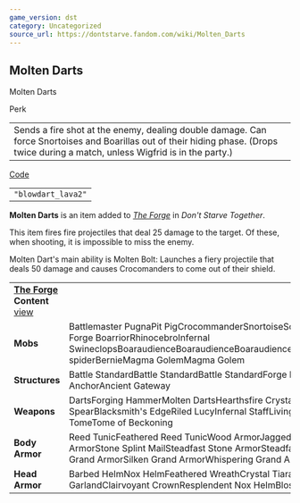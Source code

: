 ```yaml
---
game_version: dst
category: Uncategorized
source_url: https://dontstarve.fandom.com/wiki/Molten_Darts
---
```


## Molten Darts

Molten Darts

Perk

|  |
| --- |
| Sends a fire shot at the enemy, dealing double damage. Can force Snortoises and Boarillas out of their hiding phase. (Drops twice during a match, unless Wigfrid is in the party.) |

[Code](/wiki/Console "Console")

|  |
| --- |
| `"blowdart_lava2"` |

**Molten Darts** is an item added to *[The Forge](/wiki/The_Forge "The Forge")* in *Don't Starve Together*.

This item fires fire projectiles that deal 25 damage to the target. Of these, when shooting, it is impossible to miss the enemy.

Molten Dart's main ability is Molten Bolt: Launches a fiery projectile that deals 50 damage and causes Crocomanders to come out of their shield.

|  |  |
| --- | --- |
| **[The Forge](/wiki/The_Forge "The Forge") Content** [view](/wiki/Template:The_Forge_Content "Template:The Forge Content") | |
| **Mobs** | Battlemaster PugnaPit PigCrocommanderSnortoiseScorpeonBoarillaGrand Forge BoarriorRhinocebroInfernal SwineclopsBoaraudienceBoaraudienceBoaraudienceBoaraudienceAbigailBaby spiderBernieMagma GolemMagma Golem |
| **Structures** | Battle StandardBattle StandardBattle StandardForge PortalAncient AnchorAncient Gateway |
| **Weapons** | DartsForging HammerMolten DartsHearthsfire CrystalsPith PikeSpiral SpearBlacksmith's EdgeRiled LucyInfernal StaffLiving StaffPetrifying TomeTome of Beckoning |
| **Body Armor** | Reed TunicFeathered Reed TunicWood ArmorJagged Wood ArmorSilken Wood ArmorStone Splint MailSteadfast Stone ArmorSteadfast Grand ArmorJagged Grand ArmorSilken Grand ArmorWhispering Grand Armor |
| **Head Armor** | Barbed HelmNox HelmFeathered WreathCrystal TiaraFlower HeadbandWoven GarlandClairvoyant CrownResplendent Nox HelmBlossomed Wreath |